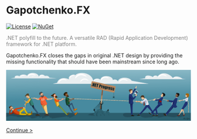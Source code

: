 # Gapotchenko.FX

[![License](https://img.shields.io/badge/license-MIT-green.svg)](LICENSE)
[![NuGet](https://img.shields.io/nuget/v/Gapotchenko.FX.svg)](https://www.nuget.org/packages/Gapotchenko.FX)

<font color="#808080">.NET polyfill to the future. A versatile RAD (Rapid Application Development) framework for .NET platform.</font>

Gapotchenko.FX closes the gaps in original .NET design by providing the missing functionality that should have been mainstream since long ago.

![.NET Progress ca. 2012 - 2018](Documentation/Assets/dotnet-progress-ca-2012-2018.png?raw=true ".NET Progress ca. 2012 - 2018")

[Continue >](Source/Gapotchenko.FX#gapotchenkofx)
